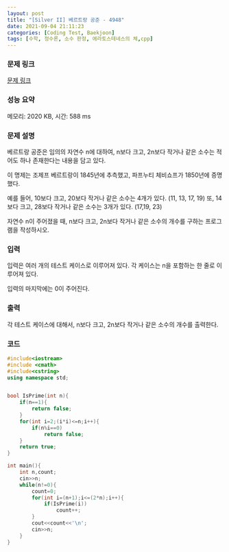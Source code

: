 ```yaml
---
layout: post
title: "[Silver II] 베르트랑 공준 - 4948"
date: 2021-09-04 21:11:23
categories: [Coding Test, Baekjoon]
tags: [수학, 정수론, 소수 판정, 에라토스테네스의 체,cpp]
---
```


### 문제 링크

[문제 링크](https://www.acmicpc.net/problem/4948)

### 성능 요약

메모리: 2020 KB, 시간: 588 ms

### 문제 설명

<p>베르트랑 공준은 임의의 자연수 n에 대하여, n보다 크고, 2n보다 작거나 같은 소수는 적어도 하나 존재한다는 내용을 담고 있다.</p>

<p>이 명제는 조제프 베르트랑이 1845년에 추측했고, 파프누티 체비쇼프가 1850년에 증명했다.</p>

<p>예를 들어, 10보다 크고, 20보다 작거나 같은 소수는 4개가 있다. (11, 13, 17, 19) 또, 14보다 크고, 28보다 작거나 같은 소수는 3개가 있다. (17,19, 23)</p>

<p>자연수 n이 주어졌을 때, n보다 크고, 2n보다 작거나 같은 소수의 개수를 구하는 프로그램을 작성하시오. </p>

### 입력

 <p>입력은 여러 개의 테스트 케이스로 이루어져 있다. 각 케이스는 n을 포함하는 한 줄로 이루어져 있다.</p>

<p>입력의 마지막에는 0이 주어진다.</p>

### 출력

 <p>각 테스트 케이스에 대해서, n보다 크고, 2n보다 작거나 같은 소수의 개수를 출력한다.</p>

### 코드

```cpp
#include<iostream>
#include <cmath> 
#include<cstring>
using namespace std;


bool IsPrime(int n){
    if(n==1){
        return false;
    }
    for(int i=2;(i*i)<=n;i++){
        if(n%i==0)
            return false;
    }
    return true;
}

int main(){
    int n,count;
    cin>>n;
    while(n!=0){
        count=0;
        for(int i=(n+1);i<=(2*n);i++){
            if(IsPrime(i))
                count++;
        }
        cout<<count<<'\n';
        cin>>n;
    }
}

```
